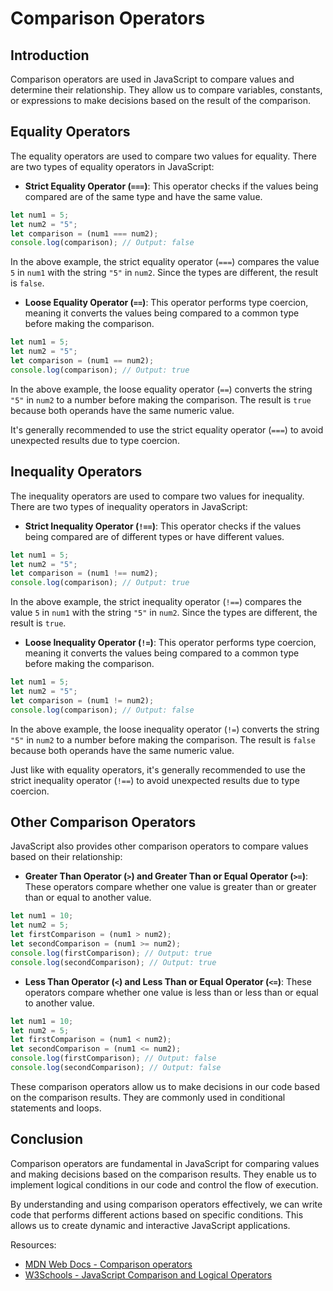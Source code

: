 # Comparison Operators

## Introduction

Comparison operators are used in JavaScript to compare values and determine their relationship. They allow us to compare variables, constants, or expressions to make decisions based on the result of the comparison.

## Equality Operators

The equality operators are used to compare two values for equality. There are two types of equality operators in JavaScript:

- **Strict Equality Operator (`===`)**: This operator checks if the values being compared are of the same type and have the same value.

```javascript
let num1 = 5;
let num2 = "5";
let comparison = (num1 === num2);
console.log(comparison); // Output: false
```

In the above example, the strict equality operator (`===`) compares the value `5` in `num1` with the string `"5"` in `num2`. Since the types are different, the result is `false`.

- **Loose Equality Operator (`==`)**: This operator performs type coercion, meaning it converts the values being compared to a common type before making the comparison.

```javascript
let num1 = 5;
let num2 = "5";
let comparison = (num1 == num2);
console.log(comparison); // Output: true
```

In the above example, the loose equality operator (`==`) converts the string `"5"` in `num2` to a number before making the comparison. The result is `true` because both operands have the same numeric value.

It's generally recommended to use the strict equality operator (`===`) to avoid unexpected results due to type coercion.

## Inequality Operators

The inequality operators are used to compare two values for inequality. There are two types of inequality operators in JavaScript:

- **Strict Inequality Operator (`!==`)**: This operator checks if the values being compared are of different types or have different values.

```javascript
let num1 = 5;
let num2 = "5";
let comparison = (num1 !== num2);
console.log(comparison); // Output: true
```

In the above example, the strict inequality operator (`!==`) compares the value `5` in `num1` with the string `"5"` in `num2`. Since the types are different, the result is `true`.

- **Loose Inequality Operator (`!=`)**: This operator performs type coercion, meaning it converts the values being compared to a common type before making the comparison.

```javascript
let num1 = 5;
let num2 = "5";
let comparison = (num1 != num2);
console.log(comparison); // Output: false
```

In the above example, the loose inequality operator (`!=`) converts the string `"5"` in `num2` to a number before making the comparison. The result is `false` because both operands have the same numeric value.

Just like with equality operators, it's generally recommended to use the strict inequality operator (`!==`) to avoid unexpected results due to type coercion.

## Other Comparison Operators

JavaScript also provides other comparison operators to compare values based on their relationship:

- **Greater Than Operator (`>`) and Greater Than or Equal Operator (`>=`)**: These operators compare whether one value is greater than or greater than or equal to another value.

```javascript
let num1 = 10;
let num2 = 5;
let firstComparison = (num1 > num2);
let secondComparison = (num1 >= num2);
console.log(firstComparison); // Output: true
console.log(secondComparison); // Output: true
```

- **Less Than Operator (`<`) and Less Than or Equal Operator (`<=`)**: These operators compare whether one value is less than or less than or equal to another value.

```javascript
let num1 = 10;
let num2 = 5;
let firstComparison = (num1 < num2);
let secondComparison = (num1 <= num2);
console.log(firstComparison); // Output: false
console.log(secondComparison); // Output: false
```

These comparison operators allow us to make decisions in our code based on the comparison results. They are commonly used in conditional statements and loops.

## Conclusion

Comparison operators are fundamental in JavaScript for comparing values and making decisions based on the comparison results. They enable us to implement logical conditions in our code and control the flow of execution.

By understanding and using comparison operators effectively, we can write code that performs different actions based on specific conditions. This allows us to create dynamic and interactive JavaScript applications.

Resources:
- [MDN Web Docs - Comparison operators](https://developer.mozilla.org/en-US/docs/Web/JavaScript/Reference/Operators/Comparison_Operators)
- [W3Schools - JavaScript Comparison and Logical Operators](https://www.w3schools.com/js/js_comparisons.asp)